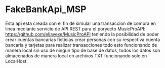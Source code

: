 # FakeBankApi_MSP

Esta api esta creada con el fin de simular una transaccion de compra en linea mediante servicio de API REST para el poryecto MusicProAPI: https://github.com/eljavexe/MusicProAPI teniendo la posibilidad de poder crear cuentas bancarias ficticias crear personas con su respectiva cuenta bancaria y tarjetas para realizar transacciones todo esto funcionando de manera local sin uso de ningun tipo de base de datos, todos los datos son almacenados de manera local en archivos TXT funcionando solo en LocalHost.
